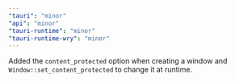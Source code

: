 ```yaml
---
"tauri": "minor"
"api": "minor"
"tauri-runtime": "minor"
"tauri-runtime-wry": "minor"
---
```


Added the `content_protected` option when creating a window and `Window::set_content_protected` to change it at runtime.
